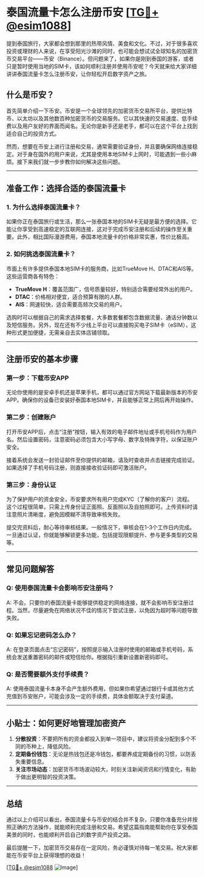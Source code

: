 # 泰国流量卡怎么注册币安 [[TG💪+ @esim1088](https://t.me/s/esim1088)]

提到泰国旅行，大家都会想到那里的热带风情、美食和文化。不过，对于很多喜欢投资或理财的人来说，在享受阳光沙滩的同时，也可能会想试试全球知名的加密货币交易平台——币安（Binance）。但问题来了，如果你是刚到泰国的游客，或者只是暂时使用当地的SIM卡，该如何顺利注册并使用币安呢？今天就来给大家详细讲讲泰国流量卡怎么注册币安，让你轻松开启数字资产之旅。

## 什么是币安？

首先简单介绍一下币安。币安是一个全球领先的加密货币交易所平台，提供比特币、以太坊以及其他数百种加密货币的交易服务。它以其快速的交易速度、低手续费以及用户友好的界面而闻名。无论你是新手还是老手，都可以在这个平台上找到适合自己的投资方式。

然而，想要在币安上进行注册和交易，通常需要验证身份，并且要确保网络连接稳定。对于身在国外的用户来说，尤其是使用本地SIM卡上网时，可能遇到一些小麻烦。接下来我们就一步步教你如何解决这些问题。

---

## 准备工作：选择合适的泰国流量卡

### 1. 为什么选择泰国流量卡？
如果你正在泰国旅行或生活，那么一张泰国本地的SIM卡无疑是最方便的选择。它能让你享受到高速稳定的互联网连接，这对于完成币安注册和后续的操作至关重要。此外，相比国际漫游费用，泰国本地流量卡的价格非常实惠，性价比极高。

### 2. 如何挑选泰国流量卡？
市面上有许多提供泰国本地SIM卡的服务商，比如TrueMove H、DTAC和AIS等。这些运营商各有特色：
- **TrueMove H**：覆盖范围广，信号质量较好，特别适合需要经常外出的用户。
- **DTAC**：价格相对便宜，适合预算有限的人群。
- **AIS**：网速较快，适合需要高频次交易的用户。

选购时可以根据自己的需求选择套餐，大多数套餐都包含数据流量、通话分钟数以及短信服务。另外，现在还有不少线上平台可以直接购买电子SIM卡（eSIM），这种形式更加便捷，无需亲自去实体店铺领取。

---

## 注册币安的基本步骤

### 第一步：下载币安APP
无论你使用的是安卓手机还是苹果手机，都可以通过官方网站下载最新版本的币安APP。确保你的设备已安装好泰国本地SIM卡，并且能够正常上网后再开始操作。

### 第二步：创建账户
打开币安APP后，点击“注册”按钮，输入有效的电子邮件地址或手机号码作为用户名。然后设置密码，注意密码必须包含大小写字母、数字及特殊字符，以保证账户安全。

接着系统会发送一封验证邮件至你提供的邮箱，请及时查收并点击链接完成验证。如果选择了手机号码注册，则直接接收验证码即可激活账户。

### 第三步：身份认证
为了保护用户的资金安全，币安要求所有用户完成KYC（了解你的客户）流程。这个过程很简单，只需上传身份证正面照、反面照以及自拍照即可。上传资料时请注意照片清晰度，避免因模糊不清导致审核失败。

提交完资料后，耐心等待审核结果。一般情况下，审核会在1-3个工作日内完成。一旦通过认证，你就能够解锁更多功能，包括提现限额提升、参与更多类型的交易等。

---

## 常见问题解答

### Q: 使用泰国流量卡会影响币安注册吗？
A: 不会。只要你的泰国流量卡能够提供稳定的网络连接，就不会影响币安注册过程。当然，尽量避免在网络状况不佳的情况下尝试注册，以免因为超时等问题导致失败。

### Q: 如果忘记密码怎么办？
A: 在登录页面点击“忘记密码”，按照提示输入注册时使用的邮箱或手机号码，系统会发送重置密码的邮件或短信给你。根据指引重新设置新密码即可。

### Q: 是否需要额外支付手续费？
A: 使用泰国流量卡本身不会产生额外费用，但如果你希望通过银行卡或其他方式充值到币安账户，可能会涉及一定的手续费，具体金额取决于支付渠道。

---

## 小贴士：如何更好地管理加密资产

1. **分散投资**：不要把所有的资金都投入到单一项目中，建议将资金分配到多个不同的币种上，降低风险。
2. **定期备份钱包**：无论是热钱包还是冷钱包，都要养成定期备份的习惯，以防丢失重要信息。
3. **关注市场动态**：加密货币市场波动较大，时刻关注新闻资讯和行情变化，有助于做出更明智的投资决策。

---

## 总结

通过以上介绍可以看出，泰国流量卡与币安的结合并不复杂，只要你准备充分并按照正确的方法操作，就能顺利完成注册和交易。希望这篇指南能帮助你在享受泰国美景的同时，也能顺利开启自己的数字资产投资之路。

最后提醒一下，加密货币交易存在一定风险，务必谨慎对待每一笔交易。祝大家都能在币安平台上获得理想的收益！

[[TG💪+ @esim1088](https://t.me/s/esim1088) ![Image](https://i.postimg.cc/4NQfJmqS/Snipaste-2025-05-13-00-14-12.png)]